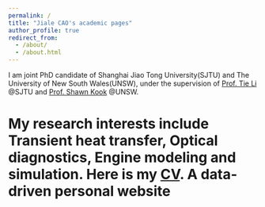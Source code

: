 ```yaml
---
permalink: /
title: "Jiale CAO's academic pages"
author_profile: true
redirect_from: 
  - /about/
  - /about.html
---
```

I am joint PhD candidate of Shanghai Jiao Tong University(SJTU) and The University of New South Wales(UNSW), under the supervision of [Prof. Tie Li](https://naoce.sjtu.edu.cn/teachers/litie.html) @SJTU and [Prof. Shawn Kook](https://research.unsw.edu.au/people/professor-shawn-kook) @UNSW.

My research interests include Transient heat transfer, Optical diagnostics, Engine modeling and simulation. Here is my [CV](https://zixiaoma1991.github.io/files/CV.pdf).
A data-driven personal website
======

